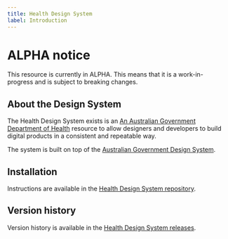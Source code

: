 ```yaml
---
title: Health Design System
label: Introduction
---
```


# ALPHA notice

This resource is currently in ALPHA. This means that it is a work-in-progress and is subject to breaking changes.

## About the Design System

The Health Design System exists is an [An Australian Government Department of Health](https://www.health.gov.au) resource to allow designers and developers to build digital products in a consistent and repeatable way.

The system is built on top of the [Australian Government Design System](https://designsystem.gov.au/).

## Installation

Instructions are available in the 
[Health Design System repository](https://github.com/healthgovau/health-design-system#installation).

## Version history

Version history is available in the 
[Health Design System releases](https://github.com/healthgovau/health-design-system/releases).